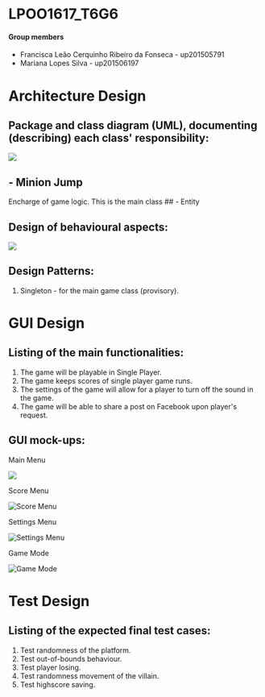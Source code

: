 # LPOO1617_T6G6

#### Group members

- Francisca Leão Cerquinho Ribeiro da Fonseca - up201505791
- Mariana Lopes Silva - up201506197

# Architecture Design

## Package and class diagram (UML), documenting (describing) each class' responsibility:
![](https://cloud.githubusercontent.com/assets/22794956/25520109/933d085c-2bf2-11e7-935c-415f296f68ed.png)

## - Minion Jump
<p>
Encharge of game logic. This is the main class
## - Entity 


## Design of behavioural aspects:
![](https://cloud.githubusercontent.com/assets/22794956/25520108/933c2752-2bf2-11e7-969d-e11f7be1f61e.png)
## Design Patterns:
1. Singleton - for the main game class (provisory).

# GUI Design
## Listing of the main functionalities:
1. The game will be playable in Single Player.
2. The game keeps scores of single player game runs.
3. The settings of the game will allow for a player to turn off the sound in the game.
4. The game will be able to share a post on Facebook upon player's request.
## GUI mock-ups:
<p>
Main Menu

![](https://cloud.githubusercontent.com/assets/22835568/25439439/59d48f04-2a94-11e7-92d7-6bc9f04f4fe6.png)
<p>
Score Menu

![](https://cloud.githubusercontent.com/assets/22835568/25439436/59d218c8-2a94-11e7-8cca-ce23ede19b0b.png "Score Menu")
<p>
Settings Menu

![](https://cloud.githubusercontent.com/assets/22835568/25439437/59d26076-2a94-11e7-93dc-c7ea62c072fb.png "Settings Menu")
<p>
Game Mode

![](https://cloud.githubusercontent.com/assets/22835568/25439438/59d41e52-2a94-11e7-8ede-7ec5f65f76a0.png "Game Mode")

# Test Design
## Listing of the expected final test cases:
1. Test randomness of the platform.
2. Test out-of-bounds behaviour.
3. Test player losing.
4. Test randomness movement of the villain.
5. Test highscore saving.
